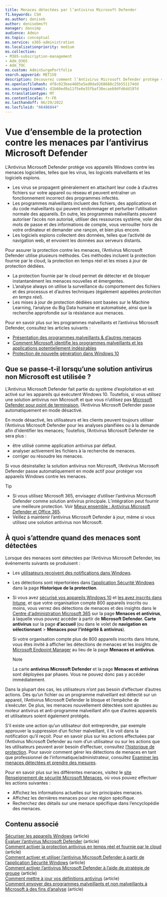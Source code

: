 ```yaml
---
title: Menaces détectées par l’antivirus Microsoft Defender
f1.keywords: CSH
ms.author: deniseb
author: denisebmsft
manager: dansimp
audience: Admin
ms.topic: conceptual
ms.service: o365-administration
ms.localizationpriority: medium
ms.collection:
- M365-subscription-management
- Adm_O365
- Adm_TOC
ms.custom: AdminSurgePortfolio
search.appverid: MET150
description: Découvrez comment l’Antivirus Microsoft Defender protège vos appareils Windows contre les menaces logicielles, telles que les virus, les logiciels malveillants et les logiciels espions.
ms.openlocfilehash: 4f8c023bee4605e5ed0da9268688c25b551174dd
ms.sourcegitcommit: d1b60ed9a11f5e6e35fbaf30ecaeb9dfd6dd197d
ms.translationtype: MT
ms.contentlocale: fr-FR
ms.lasthandoff: 06/29/2022
ms.locfileid: "66486844"
---
```

# <a name="overview-of-threat-protection-by-microsoft-defender-antivirus"></a>Vue d’ensemble de la protection contre les menaces par l’antivirus Microsoft Defender

L’Antivirus Microsoft Defender protège vos appareils Windows contre les menaces logicielles, telles que les virus, les logiciels malveillants et les logiciels espions.

- Les virus se propagent généralement en attachant leur code à d’autres fichiers sur votre appareil ou réseau et peuvent entraîner un fonctionnement incorrect des programmes infectés.
- Les programmes malveillants incluent des fichiers, des applications et du code malveillants qui peuvent endommager et perturber l’utilisation normale des appareils. En outre, les programmes malveillants peuvent autoriser l’accès non autorisé, utiliser des ressources système, voler des mots de passe et des informations de compte, vous verrouiller hors de votre ordinateur et demander une rançon, et bien plus encore.
- Les logiciels espions collectent des données, telles que l’activité de navigation web, et envoient les données aux serveurs distants.
 
Pour assurer la protection contre les menaces, l’Antivirus Microsoft Defender utilise plusieurs méthodes. Ces méthodes incluent la protection fournie par le cloud, la protection en temps réel et les mises à jour de protection dédiées.

- La protection fournie par le cloud permet de détecter et de bloquer instantanément les menaces nouvelles et émergentes.
- L’analyse always on utilise la surveillance du comportement des fichiers et des processus et d’autres techniques (également appelées *protection en temps réel*).
- Les mises à jour de protection dédiées sont basées sur le Machine Learning, l’analyse du Big Data humaine et automatisée, ainsi que la recherche approfondie sur la résistance aux menaces. 

Pour en savoir plus sur les programmes malveillants et l’antivirus Microsoft Defender, consultez les articles suivants : 

- [Présentation des programmes malveillants & d’autres menaces](/windows/security/threat-protection/intelligence/understanding-malware)
- [Comment Microsoft identifie les programmes malveillants et les applications potentiellement indésirables](/windows/security/threat-protection/intelligence/criteria)
- [Protection de nouvelle génération dans Windows 10](/windows/security/threat-protection/microsoft-defender-antivirus/microsoft-defender-antivirus-in-windows-10)

## <a name="what-happens-when-a-non-microsoft-antivirus-solution-is-used"></a>Que se passe-t-il lorsqu’une solution antivirus non Microsoft est utilisée ? 

L’Antivirus Microsoft Defender fait partie du système d’exploitation et est activé sur les appareils qui exécutent Windows 10. Toutefois, si vous utilisez une solution antivirus non Microsoft et que vous n’utilisez pas [Microsoft Defender pour point de terminaison](/windows/security/threat-protection/microsoft-defender-atp/microsoft-defender-advanced-threat-protection), l’Antivirus Microsoft Defender passe automatiquement en mode désactivé.  

En mode désactivé, les utilisateurs et les clients peuvent toujours utiliser l’Antivirus Microsoft Defender pour les analyses planifiées ou à la demande afin d’identifier les menaces; Toutefois, l’Antivirus Microsoft Defender ne sera plus :

- être utilisé comme application antivirus par défaut.
- analyser activement les fichiers à la recherche de menaces.
- corriger ou résoudre les menaces.

Si vous désinstallez la solution antivirus non Microsoft, l’Antivirus Microsoft Defender passe automatiquement en mode actif pour protéger vos appareils Windows contre les menaces.

> [!TIP]
> - Si vous utilisez Microsoft 365, envisagez d’utiliser l’antivirus Microsoft Defender comme solution antivirus principale. L’intégration peut fournir une meilleure protection. Voir [Mieux ensemble : Antivirus Microsoft Defender et Office 365](/windows/security/threat-protection/microsoft-defender-antivirus/office-365-microsoft-defender-antivirus).
> - Veillez à maintenir l’antivirus Microsoft Defender à jour, même si vous utilisez une solution antivirus non Microsoft.

## <a name="what-to-expect-when-threats-are-detected"></a>À quoi s’attendre quand des menaces sont détectées

Lorsque des menaces sont détectées par l’Antivirus Microsoft Defender, les événements suivants se produisent :

- Les [utilisateurs reçoivent des notifications dans Windows](https://support.microsoft.com/windows/8942c744-6198-fe56-4639-34320cf9444e). 
- Les détections sont répertoriées dans [l’application Sécurité Windows](/windows/security/threat-protection/windows-defender-security-center/windows-defender-security-center) dans la page **Historique de la protection**.  
- Si vous avez [sécurisé vos appareils Windows 10](../admin/setup/secure-win-10-pcs.md) et [les avez inscrits dans Intune](/mem/intune/enrollment/windows-enrollment-methods), et que votre organisation compte 800 appareils inscrits ou moins, vous verrez des détections de menaces et des insights dans le <a href="https://go.microsoft.com/fwlink/p/?linkid=2024339" target="_blank">Centre d'administration Microsoft 365</a> sur la page **Menaces et antivirus**, à laquelle vous pouvez accéder à partir de **Microsoft Defender. Carte antivirus** sur la page **d’accueil** (ou dans le volet de **navigation en sélectionnant** > **Menaces pour l’intégrité & antivirus**).

    Si votre organisation compte plus de 800 appareils inscrits dans Intune, vous êtes invité à afficher les détections de menaces et les insights de [Microsoft Endpoint Manager](/mem/endpoint-manager-overview) au lieu de la page **Menaces et antivirus**.
 
    > [!NOTE]
    > La carte **antivirus Microsoft Defender** et la page **Menaces et antivirus** sont déployées par phases. Vous ne pouvez donc pas y accéder immédiatement.

Dans la plupart des cas, les utilisateurs n’ont pas besoin d’effectuer d’autres actions. Dès qu’un fichier ou un programme malveillant est détecté sur un appareil, l’Antivirus Microsoft Defender le bloque et l’empêche de s’exécuter. De plus, les menaces nouvellement détectées sont ajoutées au moteur antivirus et anti-programme malveillant afin que d’autres appareils et utilisateurs soient également protégés.  

S’il existe une action qu’un utilisateur doit entreprendre, par exemple approuver la suppression d’un fichier malveillant, il le voit dans la notification qu’il reçoit. Pour en savoir plus sur les actions effectuées par l’Antivirus Microsoft Defender au nom d’un utilisateur ou sur les actions que les utilisateurs peuvent avoir besoin d’effectuer, consultez [l’historique de protection](https://support.microsoft.com/office/f1e5fd95-09b4-46d1-b8c7-1059a1e09708). Pour savoir comment gérer les détections de menaces en tant que professionnel de l’informatique/administrateur, consultez [Examiner les menaces détectées et prendre des mesures](m365bp-review-threats-take-action.md).

Pour en savoir plus sur les différentes menaces, visitez le <a href="https://www.microsoft.com/wdsi/threats" target="_blank">site Renseignement de sécurité Microsoft Menaces</a>, où vous pouvez effectuer les actions suivantes : 

- Affichez les informations actuelles sur les principales menaces.
- Affichez les dernières menaces pour une région spécifique.
- Recherchez des détails sur une menace spécifique dans l’encyclopédie des menaces.

## <a name="related-content"></a>Contenu associé

[Sécuriser les appareils Windows](/misc/m365bp-secure-windows-devices) (article)\
[Évaluer l’antivirus Microsoft Defender](/windows/security/threat-protection/microsoft-defender-antivirus/evaluate-microsoft-defender-antivirus) (article)\
[Comment activer la protection antivirus en temps réel et fournie par le cloud](/mem/intune/user-help/turn-on-defender-windows#turn-on-real-time-and-cloud-delivered-protection) (article)\
[Comment activer et utiliser l’antivirus Microsoft Defender à partir de l’application Sécurité Windows](/windows/security/threat-protection/microsoft-defender-antivirus/microsoft-defender-security-center-antivirus) (article)\
[Comment activer l’antivirus Microsoft Defender à l’aide de stratégie de groupe](/mem/intune/user-help/turn-on-defender-windows#turn-on-windows-defender) (article)\
[Comment mettre à jour vos définitions antivirus](/mem/intune/user-help/turn-on-defender-windows#update-your-antivirus-definitions) (article)\
[Comment envoyer des programmes malveillants et non malveillants à Microsoft à des fins d’analyse](/microsoft-365/security/office-365-security/submitting-malware-and-non-malware-to-microsoft-for-analysis) (article)